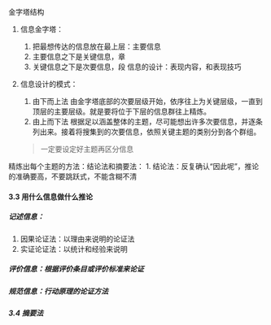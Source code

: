 金字塔结构
1. 信息金字塔：
    1. 把最想传达的信息放在最上层：主要信息
    2. 主要信息之下是关键信息，章
    3. 关键信息之下是次要信息，段
信息的设计：表现内容，和表现技巧

1. 信息设计的模式：
    1. 由下而上法
        由金字塔底部的次要层级开始，依序往上为关键层级，一直到顶层的主要层级。就是要将位于下层的信息群往上精炼。
    2. 由上而下法
        根据足以涵盖整体的主题，尽可能想出许多次要信息，并逐条列出来。接着将搜集到的次要信息，依照关键主题的类别分到各个群组。
    > 一定要设定好主题再区分信息

精炼出每个主题的方法：结论法和摘要法：
    1. 结论法：反复确认“因此呢”，推论的准确要高，不要跳跃式，不能含糊不清

#### 3.3 用什么信息做什么推论

##### 记述信息：

1. 因果论证法：以理由来说明的论证法
2. 实证论证法：以统计和经验来说明

##### 评价信息：根据评价条目或评价标准来论证

##### 规范信息：行动原理的论证方法

##### 3.4 摘要法